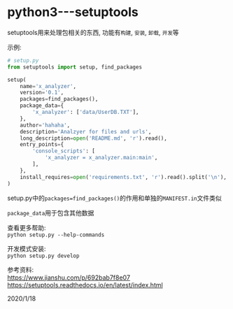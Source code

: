 # python3---setuptools

setuptools用来处理包相关的东西, 功能有`构建`, `安装`, `卸载`, `开发`等  

示例:  
```python
# setup.py
from setuptools import setup, find_packages

setup(
    name='x_analyzer',
    version='0.1',
    packages=find_packages(),
    package_data={
        'x_analyzer': ['data/UserDB.TXT'],
    },
    author='hahaha',
    description='Analzyer for files and urls',
    long_description=open('README.md', 'r').read(),
    entry_points={
        'console_scripts': [
            'x_analyzer = x_analyzer.main:main',
        ],
    },
    install_requires=open('requirements.txt', 'r').read().split('\n'),
)
```

setup.py中的`packages=find_packages()`的作用和单独的`MANIFEST.in`文件类似  

`package_data`用于包含其他数据  

查看更多帮助:  
`python setup.py --help-commands`  

开发模式安装:  
`python setup.py develop`  


参考资料:  
https://www.jianshu.com/p/692bab7f8e07  
https://setuptools.readthedocs.io/en/latest/index.html  


2020/1/18  
